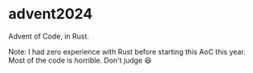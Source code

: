 # advent2024
Advent of Code, in Rust.

Note: I had zero experience with Rust before starting this AoC this year. Most of the code is horrible. Don't judge 😆
